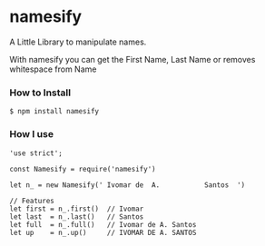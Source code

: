 # namesify
A Little Library to manipulate names.

With namesify you can get the First Name, Last Name or removes whitespace from Name

### How to Install
```
$ npm install namesify
```

### How I use
```
'use strict';

const Namesify = require('namesify')

let n_ = new Namesify(' Ivomar de  A.           Santos  ')

// Features
let first = n_.first()  // Ivomar
let last  = n_.last()   // Santos
let full  = n_.full()   // Ivomar de A. Santos
let up    = n_.up()     // IVOMAR DE A. SANTOS

```
